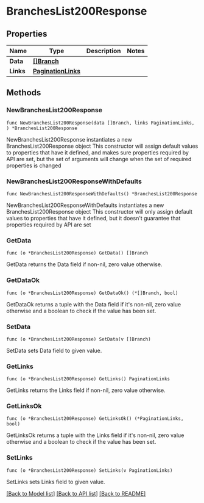 # BranchesList200Response

## Properties

Name | Type | Description | Notes
------------ | ------------- | ------------- | -------------
**Data** | [**[]Branch**](Branch.md) |  | 
**Links** | [**PaginationLinks**](PaginationLinks.md) |  | 

## Methods

### NewBranchesList200Response

`func NewBranchesList200Response(data []Branch, links PaginationLinks, ) *BranchesList200Response`

NewBranchesList200Response instantiates a new BranchesList200Response object
This constructor will assign default values to properties that have it defined,
and makes sure properties required by API are set, but the set of arguments
will change when the set of required properties is changed

### NewBranchesList200ResponseWithDefaults

`func NewBranchesList200ResponseWithDefaults() *BranchesList200Response`

NewBranchesList200ResponseWithDefaults instantiates a new BranchesList200Response object
This constructor will only assign default values to properties that have it defined,
but it doesn't guarantee that properties required by API are set

### GetData

`func (o *BranchesList200Response) GetData() []Branch`

GetData returns the Data field if non-nil, zero value otherwise.

### GetDataOk

`func (o *BranchesList200Response) GetDataOk() (*[]Branch, bool)`

GetDataOk returns a tuple with the Data field if it's non-nil, zero value otherwise
and a boolean to check if the value has been set.

### SetData

`func (o *BranchesList200Response) SetData(v []Branch)`

SetData sets Data field to given value.


### GetLinks

`func (o *BranchesList200Response) GetLinks() PaginationLinks`

GetLinks returns the Links field if non-nil, zero value otherwise.

### GetLinksOk

`func (o *BranchesList200Response) GetLinksOk() (*PaginationLinks, bool)`

GetLinksOk returns a tuple with the Links field if it's non-nil, zero value otherwise
and a boolean to check if the value has been set.

### SetLinks

`func (o *BranchesList200Response) SetLinks(v PaginationLinks)`

SetLinks sets Links field to given value.



[[Back to Model list]](../README.md#documentation-for-models) [[Back to API list]](../README.md#documentation-for-api-endpoints) [[Back to README]](../README.md)


